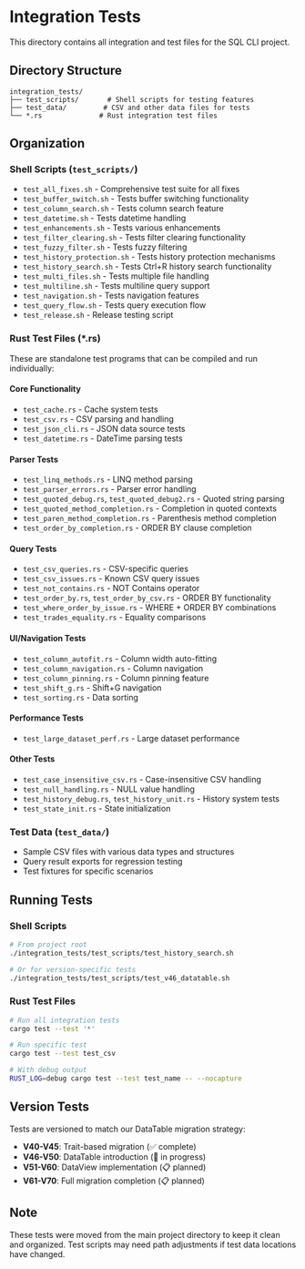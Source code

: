 # Integration Tests

This directory contains all integration and test files for the SQL CLI project.

## Directory Structure

```
integration_tests/
├── test_scripts/       # Shell scripts for testing features
├── test_data/         # CSV and other data files for tests
└── *.rs              # Rust integration test files
```

## Organization

### Shell Scripts (`test_scripts/`)
- `test_all_fixes.sh` - Comprehensive test suite for all fixes
- `test_buffer_switch.sh` - Tests buffer switching functionality
- `test_column_search.sh` - Tests column search feature
- `test_datetime.sh` - Tests datetime handling
- `test_enhancements.sh` - Tests various enhancements
- `test_filter_clearing.sh` - Tests filter clearing functionality
- `test_fuzzy_filter.sh` - Tests fuzzy filtering
- `test_history_protection.sh` - Tests history protection mechanisms
- `test_history_search.sh` - Tests Ctrl+R history search functionality
- `test_multi_files.sh` - Tests multiple file handling
- `test_multiline.sh` - Tests multiline query support
- `test_navigation.sh` - Tests navigation features
- `test_query_flow.sh` - Tests query execution flow
- `test_release.sh` - Release testing script

### Rust Test Files (*.rs)
These are standalone test programs that can be compiled and run individually:

#### Core Functionality
- `test_cache.rs` - Cache system tests
- `test_csv.rs` - CSV parsing and handling
- `test_json_cli.rs` - JSON data source tests
- `test_datetime.rs` - DateTime parsing tests

#### Parser Tests
- `test_linq_methods.rs` - LINQ method parsing
- `test_parser_errors.rs` - Parser error handling
- `test_quoted_debug.rs`, `test_quoted_debug2.rs` - Quoted string parsing
- `test_quoted_method_completion.rs` - Completion in quoted contexts
- `test_paren_method_completion.rs` - Parenthesis method completion
- `test_order_by_completion.rs` - ORDER BY clause completion

#### Query Tests
- `test_csv_queries.rs` - CSV-specific queries
- `test_csv_issues.rs` - Known CSV query issues
- `test_not_contains.rs` - NOT Contains operator
- `test_order_by.rs`, `test_order_by_csv.rs` - ORDER BY functionality
- `test_where_order_by_issue.rs` - WHERE + ORDER BY combinations
- `test_trades_equality.rs` - Equality comparisons

#### UI/Navigation Tests
- `test_column_autofit.rs` - Column width auto-fitting
- `test_column_navigation.rs` - Column navigation
- `test_column_pinning.rs` - Column pinning feature
- `test_shift_g.rs` - Shift+G navigation
- `test_sorting.rs` - Data sorting

#### Performance Tests
- `test_large_dataset_perf.rs` - Large dataset performance

#### Other Tests
- `test_case_insensitive_csv.rs` - Case-insensitive CSV handling
- `test_null_handling.rs` - NULL value handling
- `test_history_debug.rs`, `test_history_unit.rs` - History system tests
- `test_state_init.rs` - State initialization

### Test Data (`test_data/`)
- Sample CSV files with various data types and structures
- Query result exports for regression testing
- Test fixtures for specific scenarios

## Running Tests

### Shell Scripts
```bash
# From project root
./integration_tests/test_scripts/test_history_search.sh

# Or for version-specific tests
./integration_tests/test_scripts/test_v46_datatable.sh
```

### Rust Test Files
```bash
# Run all integration tests
cargo test --test '*'

# Run specific test
cargo test --test test_csv

# With debug output
RUST_LOG=debug cargo test --test test_name -- --nocapture
```

## Version Tests

Tests are versioned to match our DataTable migration strategy:
- **V40-V45**: Trait-based migration (✅ complete)
- **V46-V50**: DataTable introduction (🚧 in progress)
- **V51-V60**: DataView implementation (📋 planned)
- **V61-V70**: Full migration completion (📋 planned)

## Note
These tests were moved from the main project directory to keep it clean and organized.
Test scripts may need path adjustments if test data locations have changed.